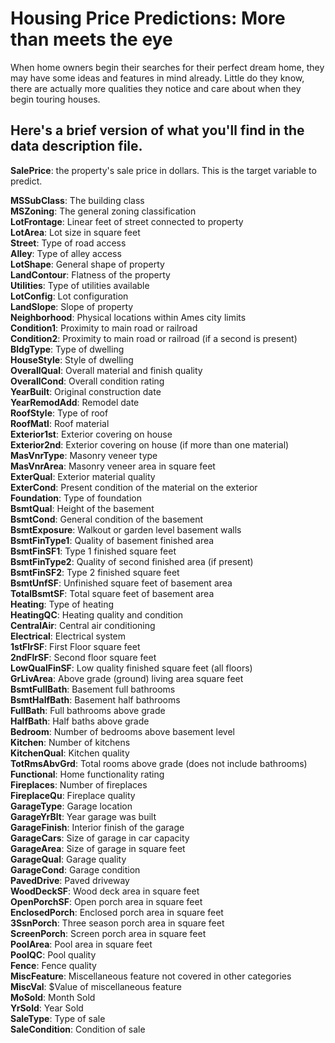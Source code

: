 <h1> Housing Price Predictions: More than meets the eye </h1>

When home owners begin their searches for their perfect dream home, they may have some ideas and features in mind already.  Little do they know, there are actually more qualities they notice and care about when they begin touring houses.  

<h2> Here's a brief version of what you'll find in the data description file. </h2>

**SalePrice**: the property's sale price in dollars. This is the target variable to predict.  

**MSSubClass**: The building class  
**MSZoning**: The general zoning classification  
**LotFrontage**: Linear feet of street connected to property  
**LotArea**: Lot size in square feet  
**Street**: Type of road access  
**Alley**: Type of alley access  
**LotShape**: General shape of property  
**LandContour**: Flatness of the property  
**Utilities**: Type of utilities available  
**LotConfig**: Lot configuration  
**LandSlope**: Slope of property  
**Neighborhood**: Physical locations within Ames city limits  
**Condition1**: Proximity to main road or railroad  
**Condition2**: Proximity to main road or railroad (if a second is present)  
**BldgType**: Type of dwelling  
**HouseStyle**: Style of dwelling  
**OverallQual**: Overall material and finish quality  
**OverallCond**: Overall condition rating  
**YearBuilt**: Original construction date  
**YearRemodAdd**: Remodel date  
**RoofStyle**: Type of roof  
**RoofMatl**: Roof material  
**Exterior1st**: Exterior covering on house  
**Exterior2nd**: Exterior covering on house (if more than one material)  
**MasVnrType**: Masonry veneer type  
**MasVnrArea**: Masonry veneer area in square feet  
**ExterQual**: Exterior material quality  
**ExterCond**: Present condition of the material on the exterior  
**Foundation**: Type of foundation  
**BsmtQual**: Height of the basement  
**BsmtCond**: General condition of the basement  
**BsmtExposure**: Walkout or garden level basement walls  
**BsmtFinType1**: Quality of basement finished area  
**BsmtFinSF1**: Type 1 finished square feet  
**BsmtFinType2**: Quality of second finished area (if present)  
**BsmtFinSF2**: Type 2 finished square feet  
**BsmtUnfSF**: Unfinished square feet of basement area  
**TotalBsmtSF**: Total square feet of basement area  
**Heating**: Type of heating  
**HeatingQC**: Heating quality and condition  
**CentralAir**: Central air conditioning  
**Electrical**: Electrical system  
**1stFlrSF**: First Floor square feet  
**2ndFlrSF**: Second floor square feet  
**LowQualFinSF**: Low quality finished square feet (all floors)  
**GrLivArea**: Above grade (ground) living area square feet  
**BsmtFullBath**: Basement full bathrooms  
**BsmtHalfBath**: Basement half bathrooms  
**FullBath**: Full bathrooms above grade  
**HalfBath**: Half baths above grade  
**Bedroom**: Number of bedrooms above basement level  
**Kitchen**: Number of kitchens  
**KitchenQual**: Kitchen quality  
**TotRmsAbvGrd**: Total rooms above grade (does not include bathrooms)  
**Functional**: Home functionality rating  
**Fireplaces**: Number of fireplaces  
**FireplaceQu**: Fireplace quality  
**GarageType**: Garage location  
**GarageYrBlt**: Year garage was built  
**GarageFinish**: Interior finish of the garage  
**GarageCars**: Size of garage in car capacity  
**GarageArea**: Size of garage in square feet  
**GarageQual**: Garage quality  
**GarageCond**: Garage condition  
**PavedDrive**: Paved driveway  
**WoodDeckSF**: Wood deck area in square feet  
**OpenPorchSF**: Open porch area in square feet  
**EnclosedPorch**: Enclosed porch area in square feet  
**3SsnPorch**: Three season porch area in square feet  
**ScreenPorch**: Screen porch area in square feet  
**PoolArea**: Pool area in square feet  
**PoolQC**: Pool quality  
**Fence**: Fence quality  
**MiscFeature**: Miscellaneous feature not covered in other categories  
**MiscVal**: $Value of miscellaneous feature  
**MoSold**: Month Sold  
**YrSold**: Year Sold  
**SaleType**: Type of sale  
**SaleCondition**: Condition of sale  

